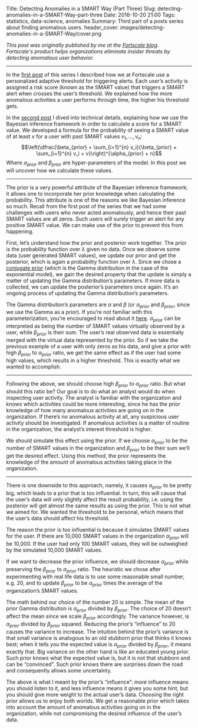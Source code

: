 Title: Detecting Anomalies in a SMART Way (Part Three)
Slug: detecting-anomalies-in-a-SMART-Way-part-three
Date: 2016-10-20 21:00
Tags: statistics, data-science, anomalies
Summary: Third part of a posts series about finding anomalous users.
header_cover: images/detecting-anomalies-in-a-SMART-Way/cover.png

*This post was originally published by me at the [Fortscale blog](https://blog.fortscale.com/detecting-anomalies-in-a-smart-way-part-3).*  
*Fortscale's product helps organizations eliminate insider threats by detecting anomalous user behavior.*

---

In the [first post](detecting-anomalies-in-a-SMART-Way.html) of this series I described how we at Fortscale use a personalized adaptive threshold
for triggering alerts. Each user’s activity is assigned a risk score (known as the SMART value) that triggers a SMART alert when crosses the user’s
threshold. We explained how the more anomalous activities a user performs through time, the higher his threshold gets.


In the [second post](detecting-anomalies-in-a-SMART-Way-part-two.html) I dived into technical details, explaining how we use the Bayesian inference
framework in order to calculate a score for a SMART value. We developed a formula for the probability of seeing a SMART value of at least $v$ for a
user with past SMART values $v_1, ... , v_n$:
$$\left(\dfrac{\beta_{prior} + \sum_{i=1}^{n} v_i}{\beta_{prior} + \sum_{i=1}^{n} v_i + v}\right)^{\alpha_{prior} + n}$$
Where $\alpha_{prior}$ and $\beta_{prior}$ are hyper-parameters of the model. In this post we will uncover how we calculate these values.

---

The prior is a very powerful attribute of the Bayesian inference framework; it allows one to incorporate her prior knowledge when calculating the probability.
This attribute is one of the reasons we like Bayesian inference so much. Recall from the first post of the series that we had some challenges with users who
never acted anomalously, and hence their past SMART values are all zeros. Such users will surely trigger an alert for any positive SMART value. We can make
use of the prior to prevent this from happening.

First, let’s understand how the prior and posterior work together. The prior is the probability function over $\lambda$ given no data. Once we observe some
data (user generated SMART values), we update our prior and get the posterior, which is again a probability function over $\lambda$. Since we chose a
[conjugate prior](https://en.wikipedia.org/wiki/Conjugate_prior) (which is the Gamma distribution in the case of the exponential model), we gain the desired
property that the update is simply a matter of updating the Gamma distribution’s parameters. If more data is collected, we can update the posterior’s
parameters once again. It’s an ongoing process of updating the Gamma distribution’s parameters.

The Gamma distribution’s parameters are $\alpha$ and $\beta$ (or $\alpha_{prior}$ and $\beta_{prior}$, since we use the Gamma as a prior). If you’re
not familiar with this parameterization, you’re encouraged to read about it
[here](https://en.wikipedia.org/wiki/Gamma_distribution#Characterization_using_shape_.CE.B1_and_rate_.CE.B2).
$\alpha_{prior}$ can be interpreted as being the number of SMART values virtually observed by a user, while $\beta_{prior}$ is their sum.
The user’s real observed data is essentially merged with the virtual data represented by the prior. So if we take the previous example of a user
with only zeros as his data, and give a prior with high $\beta_{prior}$ to $\alpha_{prior}$ ratio, we get the same effect as if the user had some
high values, which results in a higher threshold. This is exactly what we wanted to accomplish.

---

Following the above, we should choose high $\beta_{prior}$ to $\alpha_{prior}$ ratio. But what should this ratio be? Our goal is to do what an analyst
would do when inspecting user activity. The analyst is familiar with the organization and knows which activities could be more interesting, since he has
the prior knowledge of how many anomalous activities are going on in the organization. If there’s no anomalous activity at all, any suspicious user
activity should be investigated. If anomalous activities is a matter of routine in the organization, the analyst’s interest threshold is higher.

We should simulate this effect using the prior. If we choose $\alpha_{prior}$ to be the number of SMART values in the organization and $\beta_{prior}$
to be their sum we’ll get the desired effect. Using this method, the prior represents the knowledge of the amount of anomalous activities taking place
in the organization.

---

There is one downside to this approach, namely, it causes $\alpha_{prior}$ to be pretty big, which leads to a prior that is too influential. In turn,
this will cause that the user’s data will only slightly affect the result probability, i.e. using the posterior will get almost the same results as
using the prior. This is not what we aimed for. We wanted the threshold to be personal, which means that the user’s data should affect his threshold.

The reason the prior is too influential is because it simulates SMART values for the user. If there are 10,000 SMART values in the organization
$\alpha_{prior}$ will be 10,000. If the user had only 100 SMART values, they will be outweighed by the simulated 10,000 SMART values.

If we want to decrease the prior influence, we should decrease $\alpha_{prior}$ while preserving the $\beta_{prior}$ to $\alpha_{prior}$ ratio.
The heuristic we chose after experimenting with real life data is to use some reasonable small number, e.g. 20, and to update $\beta_{prior}$ to
be $\alpha_{prior}$ times the average of the organization’s SMART values.

The math behind our choice of the number 20 is simple. The mean of the prior Gamma distribution is $\alpha_{prior}$ divided by $\beta_{prior}$.
The choice of 20 doesn’t affect the mean since we scale $\beta_{prior}$ accordingly. The variance however, is $\alpha_{prior}$ divided by
$\beta_{prior}$ squared. Reducing the prior’s “influence” to 20 causes the variance to increase. The intuition behind the prior’s variance
is that small variance is analogous to an old stubborn prior that thinks it knows best; when it tells you the expected value is $\alpha_{prior}$
divided by $\beta_{prior}$, it means exactly that. Big variance on the other hand is like an educated young prior. Such prior knows what the
expected value is, but it is not that stubborn and can be “convinced”. Such prior knows there are surprises down the road and consequently
allows some uncertainty. 

The above is what I meant by the prior’s “influence”: more influence means you should listen to it, and less influence means it gives you some hint,
but you should give more weight to the actual user’s data. Choosing the right prior allows us to enjoy both worlds. We get a reasonable prior which
takes into account the amount of anomalous activities going on in the organization, while not compromising the desired influence of the user’s data.